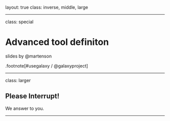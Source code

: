 layout: true
class: inverse, middle, large

---
class: special
# Advanced tool definiton

slides by @martenson

.footnote[\#usegalaxy / @galaxyproject]

---
class: larger

## Please Interrupt!
We answer to you.

---
# 

